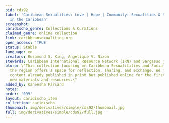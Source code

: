 ```yaml
---
pid: cds92
label: 'Caribbean Sexualities: Love | Hope | Community: Sexualities & Social Justice
  in the Caribbean'
screenshot: 
caridischo_genre: Collections & Curations
claimed_genre: online collection
link: caribbeansexualities.org
open_access: 'TRUE'
status: Stable
language: en
creators: Rosamond S. King, Angelique V. Nixon
stewards: Caribbean International Resource Network (IRN) and Sargasso journal
blurb: \"This collection focusing on Caribbean Sexualitities and Social Justice across
  the region offers a space for reflection, sharing, and exchange. We feature related
  content already published in print but published online for the first time, alongside
  new materials and resources.\"
added_by: Kaneesha Parsard
notes: 
order: '099'
layout: caridischo_item
collection: caridischo
thumbnail: img/derivatives/simple/cds92/thumbnail.jpg
full: img/derivatives/simple/cds92/full.jpg
---
```

